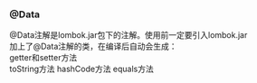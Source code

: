 ### @Data

@Data注解是lombok.jar包下的注解。使用前一定要引入lombok.jar    
加上了@Data注解的类，在编译后自动会生成：    
  getter和setter方法     
  toString方法
  hashCode方法
  equals方法
